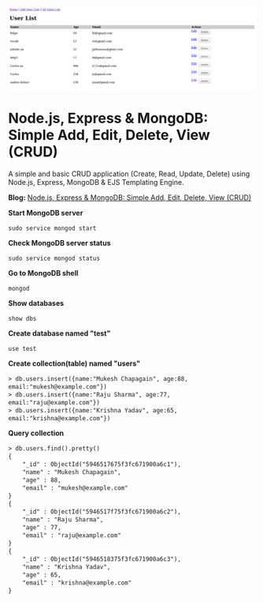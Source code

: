 ![Alt text](nodejs-mongodb-crud.png)

Node.js, Express & MongoDB: Simple Add, Edit, Delete, View (CRUD)
========

A simple and basic CRUD application (Create, Read, Update, Delete) using Node.js, Express, MongoDB & EJS Templating Engine.

**Blog:** [Node.js, Express & MongoDB: Simple Add, Edit, Delete, View (CRUD)](http://blog.chapagain.com.np/node-js-express-mongodb-simple-add-edit-delete-view-crud/)

**Start MongoDB server**

```
sudo service mongod start
```

**Check MongoDB server status**

```
sudo service mongod status
```

**Go to MongoDB shell**

```
mongod
```

**Show databases**

```
show dbs
```

**Create database named "test"**

```
use test
```

**Create collection(table) named "users"**

```
> db.users.insert({name:"Mukesh Chapagain", age:88, email:"mukesh@example.com"})
> db.users.insert({name:"Raju Sharma", age:77, email:"raju@example.com"})
> db.users.insert({name:"Krishna Yadav", age:65, email:"krishna@example.com"})
```

**Query collection**

```
> db.users.find().pretty()
{
	"_id" : ObjectId("5946517675f3fc671900a6c1"),
	"name" : "Mukesh Chapagain",
	"age" : 88,
	"email" : "mukesh@example.com"
}
{
	"_id" : ObjectId("5946517f75f3fc671900a6c2"),
	"name" : "Raju Sharma",
	"age" : 77,
	"email" : "raju@example.com"
}
{
	"_id" : ObjectId("5946518375f3fc671900a6c3"),
	"name" : "Krishna Yadav",
	"age" : 65,
	"email" : "krishna@example.com"
}
```
